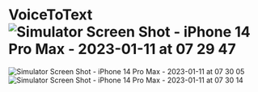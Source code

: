 # VoiceToText![Simulator Screen Shot - iPhone 14 Pro Max - 2023-01-11 at 07 29 47](https://user-images.githubusercontent.com/68817698/211700613-88050649-984c-4704-a694-ac5e13fb87bf.png)
![Simulator Screen Shot - iPhone 14 Pro Max - 2023-01-11 at 07 30 05](https://user-images.githubusercontent.com/68817698/211700627-94a2784a-9350-4b59-89af-e1a864703a2d.png)
![Simulator Screen Shot - iPhone 14 Pro Max - 2023-01-11 at 07 30 14](https://user-images.githubusercontent.com/68817698/211700634-e13c8b91-fd71-4369-829e-86ad59a763f6.png)
